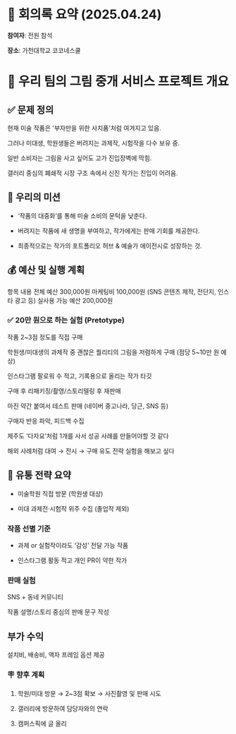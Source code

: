 # 📝 회의록 요약 (2025.04.24)

**참여자**: 전원 참석

**장소**: 가천대학교 코코네스쿨

# 🎨 우리 팀의 그림 중개 서비스 프로젝트 개요
## ✅ 문제 정의
현재 미술 작품은 '부자만을 위한 사치품'처럼 여겨지고 있음.

그러나 미대생, 학원생들은 버려지는 과제작, 시험작을 다수 보유 중.

일반 소비자는 그림을 사고 싶어도 고가 진입장벽에 막힘.

갤러리 중심의 폐쇄적 시장 구조 속에서 신진 작가는 진입이 어려움.

## 🎯 우리의 미션
- ‘작품의 대중화’를 통해 미술 소비의 문턱을 낮춘다.

- 버려지는 작품에 새 생명을 부여하고, 작가에게는 판매 기회를 제공한다.

- 최종적으로는 작가의 포트폴리오 허브 & 예술가 에이전시로 성장하는 것.

## 💰 예산 및 실행 계획
항목	내용
전체 예산	300,000원
마케팅비	100,000원 (SNS 콘텐츠 제작, 전단지, 인스타 광고 등)
실사용 가능 예산	200,000원

### ✅ 20만 원으로 하는 실험 (Pretotype)
작품 2~3점 정도를 직접 구매

학원생/미대생의 과제작 중 괜찮은 퀄리티의 그림을 저렴하게 구매 (점당 5~10만 원 예상)

인스타그램 팔로워 수 적고, 기록용으로 올리는 작가 타깃

구매 후 리패키징/촬영/스토리텔링 후 재판매

마진 약간 붙여서 테스트 판매 (네이버 중고나라, 당근, SNS 등)

구매자 반응 파악, 피드백 수집

제주도 ‘다자요’처럼 1개를 사서 성공 사례를 만들어야할 것 같다

해외 사례처럼 대여 → 전시 → 구매 유도 전략 실험을 해보고 싶다

## 📍 유통 전략 요약
- 미술학원 직접 방문 (학원생 대상)

- 미대 과제전·시험작 위주 수집 (졸업작 제외)

### 작품 선별 기준
- 과제 or 실험작이라도 ‘감성’ 전달 가능 작품

- 인스타그램 활동 적고 개인 PR이 약한 작가

### 판매 실험
SNS + 동네 커뮤니티

작품 설명/스토리 중심의 판매 문구 작성

## 부가 수익
설치비, 배송비, 액자 프레임 옵션 제공

### 🪧 향후 계획
1. 학원/미대 방문 → 2~3점 확보 → 사진촬영 및 판매 시도

2. 갤러리에 방문하여 담당자와의 연락

3. 캠퍼스픽에 글 올리

